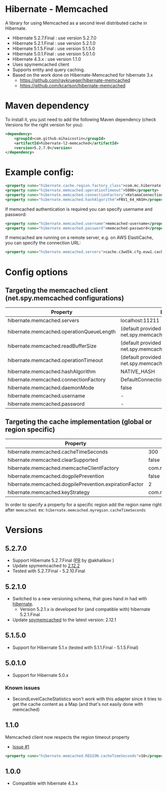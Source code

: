 # Hibernate - Memcached
A library for using Memcached as a second level distributed cache in Hibernate.

  * Hibernate 5.2.7.Final   : use version 5.2.7.0
  * Hibernate 5.2.1.Final   : use version 5.2.1.0
  * Hibernate 5.1.5.Final   : use version 5.1.5.0
  * Hibernate 5.0.1.Final   : use version 5.0.1.0
  * Hibernate 4.3.x         : use version 1.1.0
  * Uses spymemcached client
  * Supports entity and query caching.
  * Based on the work done on Hibernate-Memcached for hibernate 3.x
      * https://github.com/raykrueger/hibernate-memcached
      * https://github.com/kcarlson/hibernate-memcached

# Maven dependency

To install it, you just need to add the following Maven dependency (check Versions for the right version for you):
```xml
<dependency>
    <groupId>com.github.mihaicostin</groupId>
    <artifactId>hibernate-l2-memcached</artifactId>
    <version>5.2.7.0</version>
</dependency>
```

# Example config:

```xml
<property name="hibernate.cache.region.factory_class">com.mc.hibernate.memcached.MemcachedRegionFactory</property>
<property name="hibernate.memcached.operationTimeout">5000</property>
<property name="hibernate.memcached.connectionFactory">KetamaConnectionFactory</property>
<property name="hibernate.memcached.hashAlgorithm">FNV1_64_HASH</property>
```

If memcached authentication is required you can specify username and password:

```xml
<property name="hibernate.memcached.username">memcached-username</property>
<property name="hibernate.memcached.password">memcached-password</property>
```

If memcached are running on a remote server, e.g. on AWS ElastiCache, you can specify the connection URL:

```xml
<property name="hibernate.memcached.servers">cache.c3wd5k.cfg.euw1.cache.amazonaws.com:11211</property>
```

# Config options 

## Targeting the memcached client (net.spy.memcached configurations)

| Property                                  | Default Value |
|-------------------------------------------|---------------|
| hibernate.memcached.servers| localhost:11211|
| hibernate.memcached.operationQueueLength | (default provided by net.spy.memcached.DefaultConnectionFactory) |
| hibernate.memcached.readBufferSize | (default provided by net.spy.memcached.DefaultConnectionFactory) |
| hibernate.memcached.operationTimeout | (default provided by net.spy.memcached.DefaultConnectionFactory) |
| hibernate.memcached.hashAlgorithm | NATIVE_HASH |
| hibernate.memcached.connectionFactory | DefaultConnectionFactory |
| hibernate.memcached.daemonMode | false |
| hibernate.memcached.username | - |
| hibernate.memcached.password | - |

## Targeting the cache implementation (global or region specific)

| Property                                  | Default Value |
|-------------------------------------------|---------------|
| hibernate.memcached.cacheTimeSeconds      |300            |
| hibernate.memcached.clearSupported        |false          |
| hibernate.memcached.memcacheClientFactory | com.mc.hibernate.memcached.spymemcached.SpyMemcacheClientFactory |
| hibernate.memcached.dogpilePrevention     | false |
| hibernate.memcached.dogpilePrevention.expirationFactor| 2 |
| hibernate.memcached.keyStrategy | com.mc.hibernate.memcached.keystrategy.Sha1KeyStrategy |

In order to specify a property for a specific region add the region name right after `memcached`. ex: `hibernate.memcached.myregion.cacheTimeSeconds`

# Versions

## 5.2.7.0
- Support Hibernate 5.2.7.Final ([PR](https://github.com/mihaicostin/hibernate-l2-memcached/pull/6) by @akhalikov )
- Update spymemcached to [2.12.2](https://github.com/couchbase/spymemcached/releases/tag/2.12.2)
- Tested with 5.2.7.Final - 5.2.10.Final

## 5.2.1.0

- Switched to a new versioning schema, that goes hand in had with [hibernate](http://hibernate.org/orm/).
    - Version 5.2.1.x is developed for (and compatible with) hibernate 5.2.1.Final
- Update [spymemcached](https://github.com/couchbase/spymemcached) to the latest version: 2.12.1

## 5.1.5.0
- Support for Hibernate 5.1.x (tested with 5.1.1.Final - 5.1.5.Final)

## 5.0.1.0
- Support for Hibernate 5.0.x

### Known issues
- SecondLevelCacheStatistics won't work with this adapter since it tries to get the cache content as a Map (and that's not easily done with memcached)

## 1.1.0

Memcached client now respects the region timeout property
 - [Issue #1](https://github.com/mihaicostin/hibernate-l2-memcached/issues/1)
```xml
<property name="hibernate.memcached.REGION.cacheTimeSeconds">10</property>
```

## 1.0.0
* Compatible with hibernate 4.3.x

